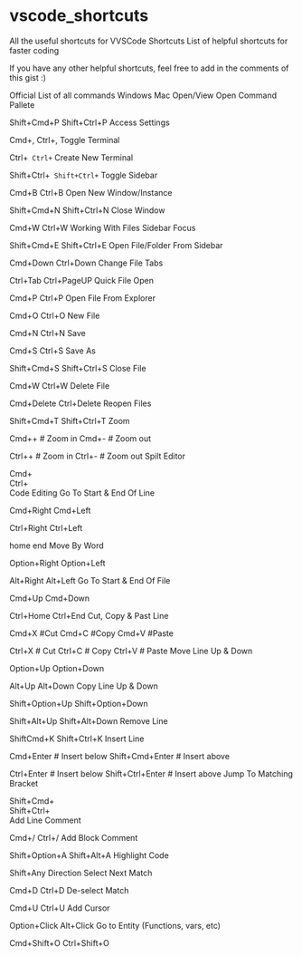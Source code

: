 # vscode_shortcuts
All the useful shortcuts for VVSCode Shortcuts
List of helpful shortcuts for faster coding

If you have any other helpful shortcuts, feel free to add in the comments of this gist :)

Official List of all commands
Windows
Mac
Open/View
Open Command Pallete

Shift+Cmd+P
Shift+Ctrl+P
Access Settings

Cmd+,
Ctrl+,
Toggle Terminal

Ctrl+`
Ctrl+`
Create New Terminal

Shift+Ctrl+`
Shift+Ctrl+`
Toggle Sidebar

Cmd+B 
Ctrl+B
Open New Window/Instance

Shift+Cmd+N 
Shift+Ctrl+N
Close Window

Cmd+W 
Ctrl+W
Working With Files
Sidebar Focus

Shift+Cmd+E
Shift+Ctrl+E
Open File/Folder From Sidebar

Cmd+Down
Ctrl+Down
Change File Tabs

Ctrl+Tab 
Ctrl+PageUP
Quick File Open

Cmd+P
Ctrl+P
Open File From Explorer

Cmd+O
Ctrl+O
New File

Cmd+N
Ctrl+N
Save

Cmd+S
Ctrl+S
Save As

Shift+Cmd+S
Shift+Ctrl+S
Close File

Cmd+W
Ctrl+W
Delete File

Cmd+Delete
Ctrl+Delete
Reopen Files

Shift+Cmd+T
Shift+Ctrl+T
Zoom

Cmd++ # Zoom in
Cmd+- # Zoom out

Ctrl++ # Zoom in
Ctrl+- # Zoom out
Spilt Editor

Cmd+\
Ctrl+\
Code Editing
Go To Start & End Of Line

Cmd+Right
Cmd+Left

Ctrl+Right
Ctrl+Left

home
end
Move By Word

Option+Right
Option+Left

Alt+Right
Alt+Left
Go To Start & End Of File

Cmd+Up
Cmd+Down

Ctrl+Home
Ctrl+End
Cut, Copy & Past Line

Cmd+X #Cut
Cmd+C #Copy
Cmd+V #Paste

Ctrl+X # Cut
Ctrl+C # Copy
Ctrl+V # Paste
Move Line Up & Down

Option+Up
Option+Down

Alt+Up
Alt+Down
Copy Line Up & Down

Shift+Option+Up
Shift+Option+Down

Shift+Alt+Up
Shift+Alt+Down
Remove Line

ShiftCmd+K
Shift+Ctrl+K
Insert Line

Cmd+Enter # Insert below
Shift+Cmd+Enter # Insert above

Ctrl+Enter # Insert below
Shift+Ctrl+Enter # Insert above
Jump To Matching Bracket

Shift+Cmd+\
Shift+Ctrl+\
Add Line Comment

Cmd+/
Ctrl+/
Add Block Comment

Shift+Option+A
Shift+Alt+A
Highlight Code

Shift+Any Direction
Select Next Match

Cmd+D
Ctrl+D
De-select Match

Cmd+U
Ctrl+U
Add Cursor

Option+Click
Alt+Click
Go to Entity (Functions, vars, etc)

Cmd+Shift+O
Ctrl+Shift+O
